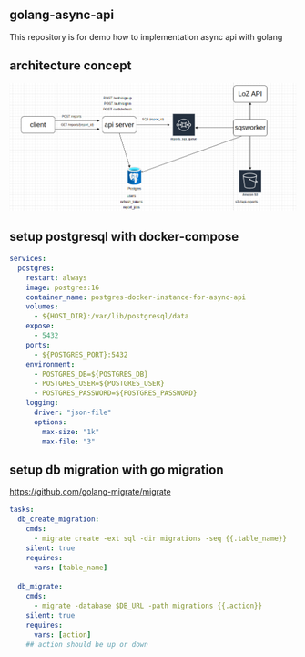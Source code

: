 ## golang-async-api

This repository is for demo how to implementation async api with golang

## architecture concept

![async-api-with-sqs](async-api-with-sqs.png)

## setup postgresql with docker-compose

```yaml
services:
  postgres:
    restart: always
    image: postgres:16
    container_name: postgres-docker-instance-for-async-api
    volumes:
      - ${HOST_DIR}:/var/lib/postgresql/data
    expose:
      - 5432
    ports:
      - ${POSTGRES_PORT}:5432
    environment:
      - POSTGRES_DB=${POSTGRES_DB}
      - POSTGRES_USER=${POSTGRES_USER}
      - POSTGRES_PASSWORD=${POSTGRES_PASSWORD}
    logging:
      driver: "json-file"
      options:
        max-size: "1k"
        max-file: "3"
```

## setup db migration with go migration

https://github.com/golang-migrate/migrate

```yaml
tasks:
  db_create_migration:
    cmds:
      - migrate create -ext sql -dir migrations -seq {{.table_name}}
    silent: true
    requires:
      vars: [table_name]

  db_migrate:
    cmds:
      - migrate -database $DB_URL -path migrations {{.action}}
    silent: true
    requires:
      vars: [action]
    ## action should be up or down
```

